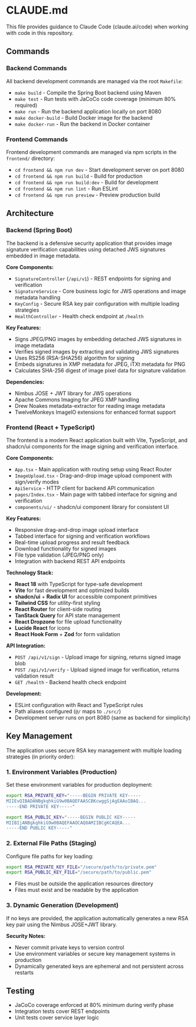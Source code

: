 # CLAUDE.md

This file provides guidance to Claude Code (claude.ai/code) when working with code in this repository.

## Commands

### Backend Commands
All backend development commands are managed via the root `Makefile`:

- `make build` - Compile the Spring Boot backend using Maven
- `make test` - Run tests with JaCoCo code coverage (minimum 80% required)
- `make run` - Run the backend application locally on port 8080
- `make docker-build` - Build Docker image for the backend
- `make docker-run` - Run the backend in Docker container

### Frontend Commands
Frontend development commands are managed via npm scripts in the `frontend/` directory:

- `cd frontend && npm run dev` - Start development server on port 8080
- `cd frontend && npm run build` - Build for production
- `cd frontend && npm run build:dev` - Build for development
- `cd frontend && npm run lint` - Run ESLint
- `cd frontend && npm run preview` - Preview production build

## Architecture

### Backend (Spring Boot)
The backend is a defensive security application that provides image signature verification capabilities using detached JWS signatures embedded in image metadata.

**Core Components:**
- `SignatureController` (`/api/v1`) - REST endpoints for signing and verification
- `SignatureService` - Core business logic for JWS operations and image metadata handling
- `KeyConfig` - Secure RSA key pair configuration with multiple loading strategies
- `HealthController` - Health check endpoint at `/health`

**Key Features:**
- Signs JPEG/PNG images by embedding detached JWS signatures in image metadata
- Verifies signed images by extracting and validating JWS signatures
- Uses RS256 (RSA-SHA256) algorithm for signing
- Embeds signatures in XMP metadata for JPEG, iTXt metadata for PNG
- Calculates SHA-256 digest of image pixel data for signature validation

**Dependencies:**
- Nimbus JOSE + JWT library for JWS operations
- Apache Commons Imaging for JPEG XMP handling
- Drew Noakes metadata-extractor for reading image metadata
- TwelveMonkeys ImageIO extensions for enhanced format support

### Frontend (React + TypeScript)
The frontend is a modern React application built with Vite, TypeScript, and shadcn/ui components for the image signing and verification interface.

**Core Components:**
- `App.tsx` - Main application with routing setup using React Router
- `ImageUpload.tsx` - Drag-and-drop image upload component with sign/verify modes
- `ApiService` - HTTP client for backend API communication
- `pages/Index.tsx` - Main page with tabbed interface for signing and verification
- `components/ui/` - shadcn/ui component library for consistent UI

**Key Features:**
- Responsive drag-and-drop image upload interface
- Tabbed interface for signing and verification workflows
- Real-time upload progress and result feedback
- Download functionality for signed images
- File type validation (JPEG/PNG only)
- Integration with backend REST API endpoints

**Technology Stack:**
- **React 18** with TypeScript for type-safe development
- **Vite** for fast development and optimized builds
- **shadcn/ui** + **Radix UI** for accessible component primitives
- **Tailwind CSS** for utility-first styling
- **React Router** for client-side routing
- **TanStack Query** for API state management
- **React Dropzone** for file upload functionality
- **Lucide React** for icons
- **React Hook Form** + **Zod** for form validation

**API Integration:**
- `POST /api/v1/sign` - Upload image for signing, returns signed image blob
- `POST /api/v1/verify` - Upload signed image for verification, returns validation result
- `GET /health` - Backend health check endpoint

**Development:**
- ESLint configuration with React and TypeScript rules
- Path aliases configured (`@/` maps to `./src/`)
- Development server runs on port 8080 (same as backend for simplicity)

## Key Management

The application uses secure RSA key management with multiple loading strategies (in priority order):

### 1. Environment Variables (Production)
Set these environment variables for production deployment:
```bash
export RSA_PRIVATE_KEY="-----BEGIN PRIVATE KEY-----
MIIEvQIBADANBgkqhkiG9w0BAQEFAASCBKcwggSjAgEAAoIBAQ...
-----END PRIVATE KEY-----"

export RSA_PUBLIC_KEY="-----BEGIN PUBLIC KEY-----
MIIBIjANBgkqhkiG9w0BAQEFAAOCAQ8AMIIBCgKCAQEA...
-----END PUBLIC KEY-----"
```

### 2. External File Paths (Staging)
Configure file paths for key loading:
```bash
export RSA_PRIVATE_KEY_FILE="/secure/path/to/private.pem"
export RSA_PUBLIC_KEY_FILE="/secure/path/to/public.pem"
```
- Files must be outside the application resources directory
- Files must exist and be readable by the application

### 3. Dynamic Generation (Development)
If no keys are provided, the application automatically generates a new RSA key pair using the Nimbus JOSE+JWT library.

**Security Notes:**
- Never commit private keys to version control
- Use environment variables or secure key management systems in production
- Dynamically generated keys are ephemeral and not persistent across restarts

## Testing
- JaCoCo coverage enforced at 80% minimum during verify phase
- Integration tests cover REST endpoints
- Unit tests cover service layer logic